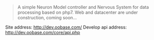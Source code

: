 >A simple Neuron Model controller and Nervous System for data processing based on php7.
>Web and datacenter are under construction, coming soon...

Site address: http://dev.oobase.com/
Develop api address: http://dev.oobase.com/core/api.php
